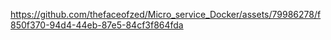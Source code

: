 

https://github.com/thefaceofzed/Micro_service_Docker/assets/79986278/f850f370-94d4-44eb-87e5-84cf3f864fda

